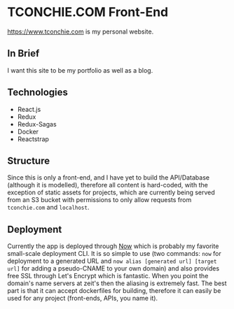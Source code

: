 # TCONCHIE.COM Front-End

https://www.tconchie.com is my personal website.

## In Brief

I want this site to be my portfolio as well as a blog.

## Technologies

* React.js
* Redux
* Redux-Sagas
* Docker
* Reactstrap

## Structure

Since this is only a front-end, and I have yet to build the API/Database (although it is modelled), therefore all content is hard-coded, with the exception of static assets for projects, which are currently being served from an S3 bucket with permissions to only allow requests from `tconchie.com` and `localhost`.

## Deployment

Currently the app is deployed through [Now](https://zeit.co/now) which is probably my favorite small-scale deployment CLI. It is so simple to use (two commands: `now` for deployment to a generated URL and `now alias [generated url] [target url]` for adding a pseudo-CNAME to your own domain) and also provides free SSL through Let's Encrypt which is fantastic. When you point the domain's name servers at zeit's then the aliasing is extremely fast. The best part is that it can accept dockerfiles for building, therefore it can easily be used for any project (front-ends, APIs, you name it).